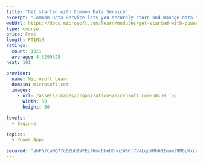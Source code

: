 ```yaml
---
title: "Get started with Common Data Service"
excerpt: "Common Data Service lets you securely store and manage data that's used by business applications. Standard and custom entities within Common Data Service provide a secure and cloud-based storage option for your data."
webUrl: https://docs.microsoft.com/learn/modules/get-started-with-powerapps-common-data-service/
type: course
price: Free
length: PT1H1M
ratings:
  count: 1921
  average: 4.5299325
heat: 101

provider:
  name: Microsoft Learn
  domain: microsoft.com
  images:
    - url: /assets/images/organizations/microsoft.com-50x50.jpg
      width: 50
      height: 50

levels:
  - Beginner

topics:
  - Power Apps

secured: "ahF6/cwHQ77q0Zbb9VFEzlHmc6heUGnozW86f7VaLgqYMh68Iopml9M6pKxcr+ovYd8giaLGDKPFhhZR4p6Mw0g3h3/WhnsOblLbew6bK9xwDH0wKViDIw7Gg6m454mkhrksC1DWEktB4GCzURocWezPqcBhuVSsApk7H1qlRRj/VdAGIl0eWzk1htHIPx8aRfKu5Z+CFwmhcewWIzlmbFR+CLx+3kOuRSTrwLnSVEIXpQt8yCsbcf7bxPst1y+kHoR+h0m19Ei97s1rA8uOo6WDSvDFUI2oR951s3Mcc8h7sjpeRf1L1tTo7j6567fgGnTH+JyDT6i6hSbMkrQfO4WkIWbyaUUME3aDh/6Wcu0+LQMqgfvuQm6SY0oQEKPZ517qN2DD+SNge+obncAlcg==;AyBCiuO+ZxSzz5Co5b2dKA=="
---
```



